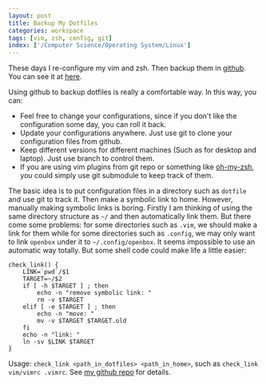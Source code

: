 ```yaml
---
layout: post
title: Backup My Dotfiles
categories: workspace
tags: [vim, zsh, config, git]
index: ['/Computer Science/Operating System/Linux']
---
```


These days I re-configure my vim and zsh. Then backup them in [github](http://github.com). You can see it at [here](https://github.com/wb14123/dotfiles).

Using github to backup dotfiles is really a comfortable way. In this way, you can:

+ Feel free to change your configurations, since if you don't like the configuration some day, you can roll it back.
+ Update your configurations anywhere. Just use git to clone your configuration files from github.
+ Keep different versions for different machines (Such as for desktop and laptop). Just use branch to control them.
+ If you are using vim plugins from git repo or something like [oh-my-zsh](https://github.com/robbyrussell/oh-my-zsh), you could simply use git submodule to keep track of them.

The basic idea is to put configuration files in a directory such as `dotfile` and use git to track it. Then make a symbolic link to home. However, manually making symbolic links is boring. Firstly I am thinking of using the same directory structure as `~/` and then automatically link them. But there come some problems: for some directories such as `.vim`, we should make a link for them while for some directories such as `.config`, we may only want to link `openbox` under it to `~/.config/openbox`. It seems impossible to use an automatic way totally. But some shell code could make life a little easier:

	check_link() {
		LINK=`pwd`/$1
		TARGET=~/$2
		if [ -h $TARGET ] ; then
			echo -n "remove symbolic link: "
			rm -v $TARGET
		elif [ -e $TARGET ] ; then
			echo -n "move: "
			mv -v $TARGET $TARGET.old
		fi
		echo -n "link: "
		ln -sv $LINK $TARGET
	}

Usage: `check_link <path_in_dotfiles> <path_in_home>`, such as `check_link vim/vimrc .vimrc`. See [my github repo](https://github.com/wb14123/dotfiles/blob/master/link.sh) for details.
